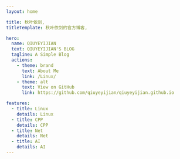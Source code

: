 ```yaml
---
layout: home

title: 秋叶依剑,
titleTemplate: 秋叶依剑的官方博客,

hero:
  name: QIUYEYIJIAN
  text: QIUYEYIJIAN'S BLOG
  tagline: A Simple Blog
  actions:
    - theme: brand
      text: About Me
      link: /Linux/
    - theme: alt
      text: View on GitHub
      link: https://github.com/qiuyeyijian/qiuyeyijian.github.io

features:
  - title: Linux
    details: Linux
  - title: CPP
    details: CPP
  - title: Net
    details: Net
  - title: AI
    details: AI
---
```

